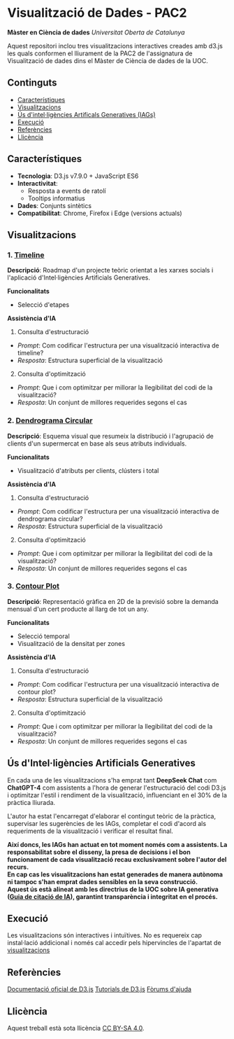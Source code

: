 # Visualització de Dades - PAC2

**Màster en Ciència de dades**
*Universitat Oberta de Catalunya*

Aquest repositori inclou tres visualitzacions interactives creades amb d3.js les quals conformen el lliurament de la PAC2 de l'assignatura de Visualització de dades dins el Màster de Ciència de dades de la UOC.

## Continguts

- [Característiques](#característiques)
- [Visualitzacions](#visualitzacions)
- [Ús d'intel·ligències Artificals Generatives (IAGs)](#ús-d'Intel·ligències-Artificials-Generatives-(IAGs))
- [Execució](#execució)
- [Referències](#referències)
- [Llicència](#llicència)

## Característiques

- **Tecnologia**: D3.js v7.9.0 + JavaScript ES6
- **Interactivitat**:
  - Resposta a events de ratolí
  - Tooltips informatius
- **Dades**: Conjunts sintètics
- **Compatibilitat**: Chrome, Firefox i Edge (versions actuals)

## Visualitzacions

### 1. [Timeline](https://efarran0.github.io/Data_Visualization_PAC2/Timeline/)

**Descripció**: Roadmap d'un projecte teòric orientat a les xarxes socials i l'aplicació d'Intel·ligències Artificials Generatives.

**Funcionalitats**
  - Selecció d'etapes

**Assistència d'IA**
1. Consulta d'estructuració
- *Prompt*: Com codificar l'estructura per una visualització interactiva de timeline?
- *Resposta*: Estructura superficial de la visualització

2. Consulta d'optimització
- *Prompt*: Que i com optimitzar per millorar la llegibilitat del codi de la visualització?
- *Resposta*: Un conjunt de millores requerides segons el cas

### 2. [Dendrograma Circular](https://efarran0.github.io/Data_Visualization_PAC2/Circular_Dendrogram/)

**Descripció**: Esquema visual que resumeix la distribució i l'agrupació de clients d'un supermercat en base als seus atributs individuals.

**Funcionalitats**
  - Visualització d'atributs per clients, clústers i total

**Assistència d'IA**
1. Consulta d'estructuració
- *Prompt*: Com codificar l'estructura per una visualització interactiva de dendrograma circular?
- *Resposta*: Estructura superficial de la visualització

2. Consulta d'optimització
- *Prompt*: Que i com optimitzar per millorar la llegibilitat del codi de la visualització?
- *Resposta*: Un conjunt de millores requerides segons el cas

### 3. [Contour Plot](https://efarran0.github.io/Data_Visualization_PAC2/Contour_Plot/)

**Descripció**: Representació gràfica en 2D de la previsió sobre la demanda mensual d'un cert producte al llarg de tot un any.

**Funcionalitats**
  - Selecció temporal
  - Visualització de la densitat per zones

**Assistència d'IA**
1. Consulta d'estructuració
- *Prompt*: Com codificar l'estructura per una visualització interactiva de contour plot?
- *Resposta*: Estructura superficial de la visualització

2. Consulta d'optimització
- *Prompt*: Que i com optimitzar per millorar la llegibilitat del codi de la visualització?
- *Resposta*: Un conjunt de millores requerides segons el cas

## Ús d'Intel·ligències Artificials Generatives

En cada una de les visualitzacions s'ha emprat tant **DeepSeek Chat** com **ChatGPT-4** com assistents a l'hora de generar l'estructuració del codi D3.js i optimitzar l'estil i rendiment de la visualització, influenciant en el 30% de la pràctica lliurada.

L'autor ha estat l'encarregat d'elaborar el contingut teòric de la pràctica, supervisar les sugerències de les IAGs, completar el codi d'acord als requeriments de la visualització i verificar el resultat final.<br>

**Així doncs, les IAGs han actuat en tot moment només com a assistents. La responsabilitat sobre el disseny, la presa de decisions i el bon funcionament de cada visualització recau exclusivament sobre l'autor del recurs.<br>
En cap cas les visualitzacions han estat generades de manera autònoma ni tampoc s'han emprat dades sensibles en la seva construcció.<br>
Aquest ús està alineat amb les directrius de la UOC sobre IA generativa ([Guia de citació de IA](https://openaccess.uoc.edu/bitstream/10609/148823/1/U2_17_GuiaCitarIA_CAT.pdf)), garantint transparència i integritat en el procés.**

## Execució
Les visualitzacions són interactives i intuïtives. No es requereix cap instal·lació addicional i només cal accedir pels hipervincles de l'apartat de [visualitzacions](#visualitzacions)

## Referències

[Documentació oficial de D3.js](https://d3js.org)
[Tutorials de D3.js](https://observablehq.com/@d3/learn-d3)
[Fòrums d'ajuda](https://talk.observablehq.com/)

## Llicència

Aquest treball està sota llicència [CC BY-SA 4.0](https://creativecommons.org/licenses/by-sa/4.0/).
